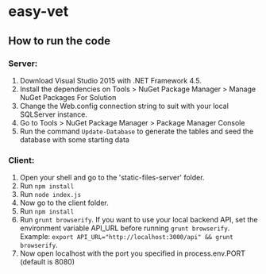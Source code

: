 # easy-vet

## How to run the code

### Server:

1. Download Visual Studio 2015 with .NET Framework 4.5.
2. Install the dependencies on Tools > NuGet Package Manager > Manage NuGet Packages For Solution
3. Change the Web.config connection string to suit with your local SQLServer instance.
4. Go to Tools > NuGet Package Manager > Package Manager Console
5. Run the command `Update-Database` to generate the tables and seed the database with some starting data

### Client:

1. Open your shell and go to the 'static-files-server' folder.
2. Run `npm install`
3. Run `node index.js`
4. Now go to the client folder.
5. Run `npm install`
6. Run `grunt browserify`. If you want to use your local backend API, set the environment variable API_URL before running `grunt browserify`. Example: `export API_URL="http://localhost:3000/api" && grunt browserify`.
7. Now open localhost with the port you specified in process.env.PORT (default is 8080)
